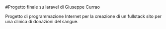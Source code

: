 #Progetto finale su laravel di Giuseppe Currao

Progetto di programmazione Internet per la creazione di un fullstack sito per una clinica di donazioni del sangue.
